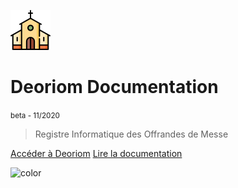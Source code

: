 ![logo](_media/church64.png)

# Deoriom Documentation 
<small>beta - 11/2020</small>

> Registre Informatique des Offrandes de Messe

[Accéder à Deoriom](https://www.deoriom.fr)
[Lire la documentation](cest_quoi)

<!-- background image -->
![color](#118ADB)